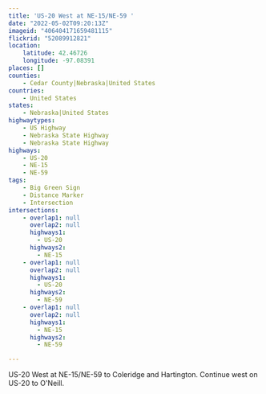```yaml
---
title: 'US-20 West at NE-15/NE-59 '
date: "2022-05-02T09:20:13Z"
imageid: "406404171659481115"
flickrid: "52089912821"
location:
    latitude: 42.46726
    longitude: -97.08391
places: []
counties:
    - Cedar County|Nebraska|United States
countries:
    - United States
states:
    - Nebraska|United States
highwaytypes:
    - US Highway
    - Nebraska State Highway
    - Nebraska State Highway
highways:
    - US-20
    - NE-15
    - NE-59
tags:
    - Big Green Sign
    - Distance Marker
    - Intersection
intersections:
    - overlap1: null
      overlap2: null
      highways1:
        - US-20
      highways2:
        - NE-15
    - overlap1: null
      overlap2: null
      highways1:
        - US-20
      highways2:
        - NE-59
    - overlap1: null
      overlap2: null
      highways1:
        - NE-15
      highways2:
        - NE-59

---
```

US-20 West at NE-15/NE-59 to Coleridge and Hartington.  Continue west on US-20 to O'Neill.